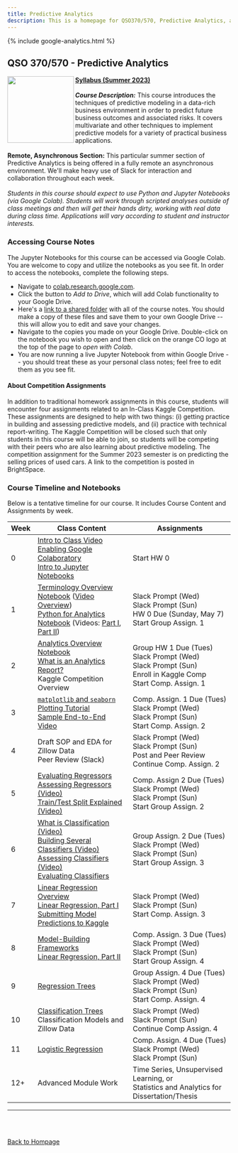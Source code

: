 ```yaml
---
title: Predictive Analytics
description: This is a homepage for QSO370/570, Predictive Analytics, at Southern New Hampshire University. The course covers predictive modeling in both the regression and classification settings. Topics covered include linear and curvi-linear regression, tree-based models, logistic regression, cross-validation, hyperparameter tuning, model assessment, and more.
---
```


{% include google-analytics.html %}

<script src='https://storage.ko-fi.com/cdn/scripts/overlay-widget.js'></script>
<script>
  kofiWidgetOverlay.draw('agmath', {
    'type': 'floating-chat',
    'floating-chat.donateButton.text': 'Support me',
    'floating-chat.donateButton.background-color': '#794bc4',
    'floating-chat.donateButton.text-color': '#fff'
  });
</script>

## QSO 370/570 - Predictive Analytics

<img src="/SiteFiles/PredictiveAnalytics.jpg" align="left" width=150>[**Syllabus (Summer 2023)**](https://drive.google.com/file/d/1qLpncU502GH8MyOKrimO3Z2542lPtfpA/view?usp=share_link)<br/>
<br/>
***Course Description:*** This course introduces the techniques of predictive modeling in a data-rich business 
environment in order to predict future business outcomes and associated risks. It covers multivariate and other 
techniques to implement predictive models for a variety of practical business applications.<br/>
<br/>
**Remote, Asynchronous Section:** This particular summer section of Predictive Analytics is being offered in a fully 
remote an asynchronous environment. We'll make heavy use of Slack for interaction and collaboration throughout each
week.<br/>
<br/>
*Students in this course should expect to use Python and Jupyter Notebooks (via Google Colab). Students will work 
through scripted analyses outside of class meetings and then will get their hands dirty, working with real data during 
class time. Applications will vary according to student and instructor interests.*

### Accessing Course Notes

The Jupyter Notebooks for this course can be accessed via Google Colab. You are welcome to copy and utilize the notebooks 
as you see fit. In order to access the notebooks, complete the following steps.  
+ Navigate to [colab.research.google.com](colab.research.google.com).
+ Click the button to *Add to Drive*, which will add Colab functionality to your Google Drive.
+ Here's a [link to a shared folder](https://drive.google.com/drive/folders/1NKhGM_PLrXzsRP5aqecvIrPeJWWYJp-g?usp=share_link) 
with all of the course notes. You should make a copy of these files and save them to your own Google Drive -- this will allow 
you to edit and save your changes.
+ Navigate to the copies you made on your Google Drive. Double-click on the notebook you wish to open and then click on the 
orange CO logo at the top of the page to *open with Colab*.
+ You are now running a live Jupyter Notebook from within Google Drive -- you should treat these as your personal class notes; 
feel free to edit them as you see fit.

#### About Competition Assignments

In addition to traditional homework assignments in this course, students will encounter four assignments related to an 
In-Class Kaggle Competition. These assignments are designed to help with two things: (i) getting practice in building and 
assessing predictive models, and (ii) practice with technical report-writing. The Kaggle Competition will be closed such that 
only students in this course will be able to join, so students will be competing with their peers who are also learning about 
predictive modeling. The competition assignment for the Summer 2023 semester is on predicting the selling prices of used cars. 
A link to the competition is posted in BrightSpace.

### Course Timeline and Notebooks

Below is a tentative timeline for our course. It includes Course Content and Assignments by week.

| Week | Class Content | Assignments |
|---------------|--------------|--------------|
| 0 | [Intro to Class Video](https://youtu.be/pjeqjpvAm88)<br/> [Enabling Google Colaboratory](https://youtu.be/y_yRHa0nF1w) <br/> [Intro to Jupyter Notebooks](https://youtu.be/PiZ4DOz-8Qg) | Start HW 0 |
| 1 | [Terminology Overview Notebook](https://drive.google.com/file/d/17lKP6we86m62OYsn4QGKST3Po-3XF8jD/view?usp=share_link) ([Video Overview](https://youtu.be/wTLqhm42skM)) <br/> [Python for Analytics Notebook](https://drive.google.com/file/d/186A8tMcz_6B0UhpVZVXBTiXjvgnwe5hB/view?usp=share_link) (Videos: [Part I](https://youtu.be/VXKTCAAX-GE), [Part II](https://youtu.be/MR0lOgFiM3g)) | Slack Prompt (Wed) <br/> Slack Prompt (Sun) <br/> HW 0 Due (Sunday, May 7) <br/> Start Group Assign. 1 |
| 2 | [Analytics Overview Notebook](https://drive.google.com/file/d/184n1eYZK9ngIB7S6OzT8pr5OEh4uJT4M/view?usp=share_link) <br/> [What is an Analytics Report?](https://agmath.github.io/RegressionCourse/WhatIsAnAnalyticsReport.html) <br/> Kaggle Competition Overview | Group HW 1 Due (Tues) <br/> Slack Prompt (Wed) <br/> Slack Prompt (Sun) <br/> Enroll in Kaggle Comp <br/> Start Comp. Assign. 1 |
| 3 | [`matplotlib` and `seaborn` Plotting Tutorial](https://drive.google.com/file/d/18kt8fZPlHXFBNRpk2p5TSIW9_tomng3u/view?usp=share_link) <br/> [Sample End-to-End Video](https://youtu.be/crM7yqiXgck) | Comp. Assign. 1 Due (Tues) <br/> Slack Prompt (Wed) <br/> Slack Prompt (Sun) <br/> Start Comp. Assign. 2 |
| 4 | Draft SOP and EDA for Zillow Data <br/> Peer Review (Slack) | Slack Prompt (Wed) <br/> Slack Prompt (Sun)<br/> Post and Peer Review<br/> Continue Comp. Assign. 2 |
| 5 | [Evaluating Regressors](https://drive.google.com/file/d/18jucL0LnWhe1uN2O7lO4bf-YSdHYVN3T/view?usp=share_link)<br/> [Assessing Regressors (Video)](https://youtu.be/I3pEXOCufrk) <br/> [Train/Test Split Explained (Video)](https://youtu.be/CpiTxg6iwS8) | Comp. Assign 2 Due (Tues) <br/> Slack Prompt (Wed) <br/> Slack Prompt (Sun) <br/> Start Group Assign. 2 |
| 6 | [What is Classification (Video)](https://youtu.be/MGM7sA-RTHE)<br/> [Building Several Classifiers (Video)](https://youtu.be/hSzszEssTcE) <br/> [Assessing Classifiers (Video)](https://youtu.be/yHGMOPhq8FU) <br/> [Evaluating Classifiers](https://drive.google.com/file/d/18M85UU8EyJzs_NBv5kV-M2eqnhEq-EzN/view?usp=share_link) <br/> | Group Assign. 2 Due (Tues) <br/> Slack Prompt (Wed) <br/> Slack Prompt (Sun) <br/> Start Group Assign. 3 |
| 7 | [Linear Regression Overview](https://colab.research.google.com/drive/1NjpK2UISh3AR3rs66CkP19YQ-CgAJ76p?usp=share_link) <br/> [Linear Regression, Part I](https://drive.google.com/file/d/18J1sbZ6F813ncCuZ0Qq6qvDlAY-QoWcU/view?usp=share_link) <br/> [Submitting Model Predictions to Kaggle](https://youtu.be/STXsdwCc9Yc) | Slack Prompt (Wed) <br/> Slack Prompt (Sun) <br/> Start Comp. Assign. 3 |
| 8 | [Model-Building Frameworks](https://youtu.be/4vUvJzryco4) <br/> [Linear Regression, Part II](https://drive.google.com/file/d/18H5kNtdAniZprW3lyVQ3LxxlVOGrGzSY/view?usp=share_link) | Comp. Assign. 3 Due (Tues) <br/> Slack Prompt (Wed) <br/> Slack Prompt (Sun) <br/> Start Group Assign. 4 |
| 9 | [Regression Trees](https://drive.google.com/file/d/18B4AGNHGvaYHIg9B5n2P6sbOvq5lfZKG/view?usp=share_link) | Group Assign. 4 Due (Tues) <br/> Slack Prompt (Wed) <br/> Slack Prompt (Sun) <br/> Start Comp. Assign. 4 |
| 10 | [Classification Trees](https://drive.google.com/file/d/18ASV4NZu-W-DTG1i6G0Rlo_YBSOCPHqZ/view?usp=share_link) <br/> Classification Models and Zillow Data | Slack Prompt (Wed) <br/> Slack Prompt (Sun) <br/> Continue Comp Assign. 4 |
| 11 | [Logistic Regression](https://drive.google.com/file/d/189IJNNzXxWgc5HIcwZq2y9xVrikRaFFV/view?usp=share_link) | Comp. Assign. 4 Due (Tues) <br/> Slack Prompt (Wed) <br/> Slack Prompt (Sun) |
| 12+ | Advanced Module Work | Time Series, Unsupervised Learning, or <br/> Statistics and Analytics for Dissertation/Thesis |

***

<br/>
<br/>

[Back to Hompage](https://agmath.github.io/)
